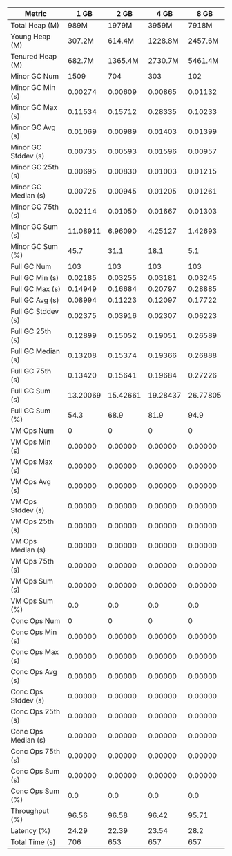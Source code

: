 | Metric | 1 GB | 2 GB | 4 GB | 8 GB |
|------|----|----|----|----|
| Total Heap (M) | 989M | 1979M | 3959M | 7918M |
| Young Heap (M) | 307.2M | 614.4M | 1228.8M | 2457.6M |
| Tenured Heap (M) | 682.7M | 1365.4M | 2730.7M | 5461.4M |
| Minor GC Num | 1509 | 704 | 303 | 102 |
| Minor GC Min (s) | 0.00274 | 0.00609 | 0.00865 | 0.01132 |
| Minor GC Max (s) | 0.11534 | 0.15712 | 0.28335 | 0.10233 |
| Minor GC Avg (s) | 0.01069 | 0.00989 | 0.01403 | 0.01399 |
| Minor GC Stddev (s) | 0.00735 | 0.00593 | 0.01596 | 0.00957 |
| Minor GC 25th (s) | 0.00695 | 0.00830 | 0.01003 | 0.01215 |
| Minor GC Median (s) | 0.00725 | 0.00945 | 0.01205 | 0.01261 |
| Minor GC 75th (s) | 0.02114 | 0.01050 | 0.01667 | 0.01303 |
| Minor GC Sum (s) | 11.08911 | 6.96090 | 4.25127 | 1.42693 |
| Minor GC Sum (%) | 45.7 | 31.1 | 18.1 | 5.1 |
| Full GC Num | 103 | 103 | 103 | 103 |
| Full GC Min (s) | 0.02185 | 0.03255 | 0.03181 | 0.03245 |
| Full GC Max (s) | 0.14949 | 0.16684 | 0.20797 | 0.28885 |
| Full GC Avg (s) | 0.08994 | 0.11223 | 0.12097 | 0.17722 |
| Full GC Stddev (s) | 0.02375 | 0.03916 | 0.02307 | 0.06223 |
| Full GC 25th (s) | 0.12899 | 0.15052 | 0.19051 | 0.26589 |
| Full GC Median (s) | 0.13208 | 0.15374 | 0.19366 | 0.26888 |
| Full GC 75th (s) | 0.13420 | 0.15641 | 0.19684 | 0.27226 |
| Full GC Sum (s) | 13.20069 | 15.42661 | 19.28437 | 26.77805 |
| Full GC Sum (%) | 54.3 | 68.9 | 81.9 | 94.9 |
| VM Ops Num | 0 | 0 | 0 | 0 |
| VM Ops Min (s) | 0.00000 | 0.00000 | 0.00000 | 0.00000 |
| VM Ops Max (s) | 0.00000 | 0.00000 | 0.00000 | 0.00000 |
| VM Ops Avg (s) | 0.00000 | 0.00000 | 0.00000 | 0.00000 |
| VM Ops Stddev (s) | 0.00000 | 0.00000 | 0.00000 | 0.00000 |
| VM Ops 25th (s) | 0.00000 | 0.00000 | 0.00000 | 0.00000 |
| VM Ops Median (s) | 0.00000 | 0.00000 | 0.00000 | 0.00000 |
| VM Ops 75th (s) | 0.00000 | 0.00000 | 0.00000 | 0.00000 |
| VM Ops Sum (s) | 0.00000 | 0.00000 | 0.00000 | 0.00000 |
| VM Ops Sum (%) | 0.0 | 0.0 | 0.0 | 0.0 |
| Conc Ops Num | 0 | 0 | 0 | 0 |
| Conc Ops Min (s) | 0.00000 | 0.00000 | 0.00000 | 0.00000 |
| Conc Ops Max (s) | 0.00000 | 0.00000 | 0.00000 | 0.00000 |
| Conc Ops Avg (s) | 0.00000 | 0.00000 | 0.00000 | 0.00000 |
| Conc Ops Stddev (s) | 0.00000 | 0.00000 | 0.00000 | 0.00000 |
| Conc Ops 25th (s) | 0.00000 | 0.00000 | 0.00000 | 0.00000 |
| Conc Ops Median (s) | 0.00000 | 0.00000 | 0.00000 | 0.00000 |
| Conc Ops 75th (s) | 0.00000 | 0.00000 | 0.00000 | 0.00000 |
| Conc Ops Sum (s) | 0.00000 | 0.00000 | 0.00000 | 0.00000 |
| Conc Ops Sum (%) | 0.0 | 0.0 | 0.0 | 0.0 |
| Throughput (%) | 96.56 | 96.58 | 96.42 | 95.71 |
| Latency (%) | 24.29 | 22.39 | 23.54 | 28.2 |
| Total Time (s) | 706 | 653 | 657 | 657 |
